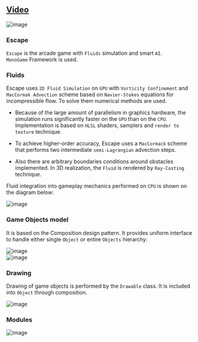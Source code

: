 ## **[Video](https://www.youtube.com/watch?v=qcqqkTYDUX8)**

![image](https://user-images.githubusercontent.com/5301844/43784547-099764e0-9a6d-11e8-8714-c68fef5a1297.png)
 
### Escape
`Escape` is the arcade game with `Fluids` simulation and smart `AI`.  
`MonoGame` Framework is used.  

### Fluids
Escape uses `2D Fluid Simulation` on `GPU` with `Vorticity Confinement` and `MacCormak Advection` scheme based on `Navier-Stokes` equations for incompressible flow. To solve them numerical methods are used.

* Because of the large amount of parallelism in graphics hardware, the simulation runs significantly faster on the `GPU` than on the `CPU`. Implementation is based on `HLSL` shaders, samplers and `render to texture` technique.

* To achieve higher-order accuracy, Escape uses a `MacCormack` scheme that performs two intermediate `semi-Lagrangian` advection steps.

* Also there are arbitrary boundaries conditions around obstacles implemented.
In 3D realization, the `Fluid` is rendered by `Ray-Casting` technique.

Fluid integration into gameplay mechanics performed on `CPU` is shown on the diagram below:

![image](https://cloud.githubusercontent.com/assets/5301844/2763364/ab0f65a6-ca02-11e3-86f4-f85336b6b9ab.png)

### Game Objects model
It is based on the Composition design pattern. It provides uniform interface to handle either single `Object` or entire `Objects` hierarchy:

![image](https://cloud.githubusercontent.com/assets/5301844/2763449/e7cc7604-ca03-11e3-94bf-bebff0aa94da.png)    
![image](https://cloud.githubusercontent.com/assets/5301844/2763461/08b8e122-ca04-11e3-97c2-daff2d9e2d74.png)     

### Drawing
Drawing of game objects is performed by the `Drawable` class. 
It is included into `Object` through composition.

![image](https://cloud.githubusercontent.com/assets/5301844/2763524/ba0587b4-ca04-11e3-9f5a-da9fed113f81.png)

### Modules
![image](https://cloud.githubusercontent.com/assets/5301844/2763539/fa59014c-ca04-11e3-88ad-bd98603547b7.png)
